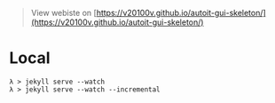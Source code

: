
> View webiste on [https://v20100v.github.io/autoit-gui-skeleton/](https://v20100v.github.io/autoit-gui-skeleton/)



# Local

```batch
λ > jekyll serve --watch
λ > jekyll serve --watch --incremental
```